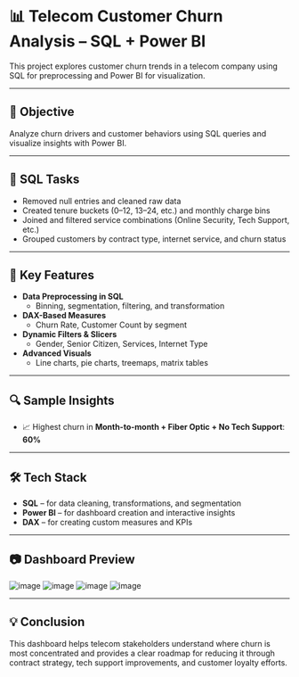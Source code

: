 # 📊 Telecom Customer Churn Analysis – SQL + Power BI

This project explores customer churn trends in a telecom company using SQL for preprocessing and Power BI for visualization.

---

## 🎯 Objective
Analyze churn drivers and customer behaviors using SQL queries and visualize insights with Power BI.

---

## 🧮 SQL Tasks
- Removed null entries and cleaned raw data
- Created tenure buckets (0–12, 13–24, etc.) and monthly charge bins
- Joined and filtered service combinations (Online Security, Tech Support, etc.)
- Grouped customers by contract type, internet service, and churn status

---

## 📌 Key Features

- **Data Preprocessing in SQL**
  - Binning, segmentation, filtering, and transformation
- **DAX-Based Measures**
  - Churn Rate, Customer Count by segment
- **Dynamic Filters & Slicers**
  - Gender, Senior Citizen, Services, Internet Type
- **Advanced Visuals**
  - Line charts, pie charts, treemaps, matrix tables

---

## 🔍 Sample Insights

- 📈 Highest churn in **Month-to-month + Fiber Optic + No Tech Support**: **60%**
---

## 🛠️ Tech Stack

- **SQL** – for data cleaning, transformations, and segmentation
- **Power BI** – for dashboard creation and interactive insights
- **DAX** – for creating custom measures and KPIs


---

## 📷 Dashboard Preview
![image](https://github.com/user-attachments/assets/cd265afa-4ce6-4daf-b7ba-b2556d381de4)
![image](https://github.com/user-attachments/assets/f69c6f3c-3db7-4697-9832-9dfe7af6284d)
![image](https://github.com/user-attachments/assets/c2d598f6-4255-436a-9567-cd70953a6a96)
![image](https://github.com/user-attachments/assets/f6f443d6-7cf8-4786-9a91-613153221688)

---

## 💡 Conclusion
This dashboard helps telecom stakeholders understand where churn is most concentrated and provides a clear roadmap for reducing it through contract strategy, tech support improvements, and customer loyalty efforts.
